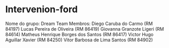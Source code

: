 # Intervenion-ford
Nome do grupo: Dream Team
Membros:
Diego Caruba do Carmo (RM 84197)
Lucas Pereira de Oliveira (RM 86419)
Giovanna Granzote Ligeri (RM 84614)
Matheus Henrique Borges dos Santos (RM 86417)
Victor Hugo Aguillar Xavier (RM 84250)
Vitor Barbosa de Lima Santos (RM 84902)
